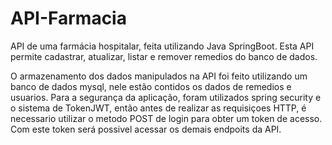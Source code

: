 # API-Farmacia
API de uma farmácia hospitalar, feita utilizando Java SpringBoot. Esta API permite cadastrar, atualizar, listar e remover remedios do banco de dados.

  O armazenamento dos dados manipulados na API foi feito utilizando um banco de dados mysql, nele estão contidos os dados de remedios e usuarios.
  Para a segurança da aplicação, foram utilizados spring security e o sistema de TokenJWT, então antes de realizar as requisiçoes HTTP, é necessario utilizar 
  o metodo POST de login para obter um token de acesso. Com este token será possivel acessar os demais endpoits da API.
